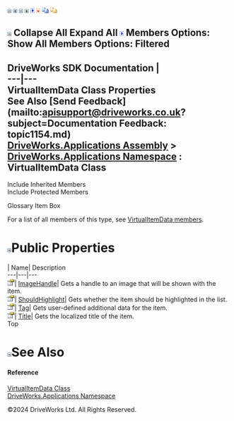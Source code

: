 ![](dotnetimages/collapse.gif) ![](dotnetimages/expand.gif) ![](dotnetimages/collapse.gif) ![](dotnetimages/expand.gif) ![](dotnetimages/drpdown.gif) ![](dotnetimages/drpdown_orange.gif) ![](dotnetimages/copycode.gif) ![](dotnetimages/copycodeHighlight.gif)

![](dotnetimages/collapse.gif) Collapse All Expand All ![](dotnetimages/drpdown.gif) Members Options: Show All  Members Options: Filtered   
---  
DriveWorks SDK Documentation  |   
---|---  
VirtualItemData Class Properties   
See Also [Send Feedback](mailto:apisupport@driveworks.co.uk?subject=Documentation Feedback: topic1154.md)  
[DriveWorks.Applications Assembly](topic13.md) > [DriveWorks.Applications Namespace](topic16.md) : VirtualItemData Class  
---  
  
Include Inherited Members    
Include Protected Members    


Glossary Item Box

For a list of all members of this type, see [VirtualItemData members](topic1155.md).

# ![](dotnetimages/collapse.gif)Public Properties

| Name| Description  
---|---|---  
![Public Property](dotnetimages/publicProperty.gif)| [ImageHandle](topic1163.md)| Gets a handle to an image that will be shown with the item.   
![Public Property](dotnetimages/publicProperty.gif)| [ShouldHighlight](topic1164.md)| Gets whether the item should be highlighted in the list.   
![Public Property](dotnetimages/publicProperty.gif)| [Tag](topic1165.md)| Gets user-defined additional data for the item.   
![Public Property](dotnetimages/publicProperty.gif)| [Title](topic1166.md)| Gets the localized title of the item.   
Top

# ![](dotnetimages/collapse.gif)See Also

#### Reference

[VirtualItemData Class](topic1154.md)   
[DriveWorks.Applications Namespace](topic16.md)

©2024 DriveWorks Ltd. All Rights Reserved.
